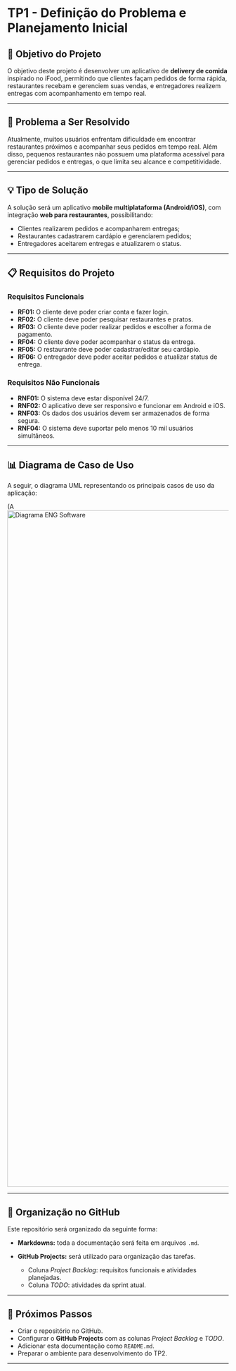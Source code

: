 
# TP1 - Definição do Problema e Planejamento Inicial

## 🎯 Objetivo do Projeto

O objetivo deste projeto é desenvolver um aplicativo de **delivery de comida** inspirado no iFood, permitindo que clientes façam pedidos de forma rápida, restaurantes recebam e gerenciem suas vendas, e entregadores realizem entregas com acompanhamento em tempo real.

---

## 🛑 Problema a Ser Resolvido

Atualmente, muitos usuários enfrentam dificuldade em encontrar restaurantes próximos e acompanhar seus pedidos em tempo real. Além disso, pequenos restaurantes não possuem uma plataforma acessível para gerenciar pedidos e entregas, o que limita seu alcance e competitividade.

---

## 💡 Tipo de Solução

A solução será um aplicativo **mobile multiplataforma (Android/iOS)**, com integração **web para restaurantes**, possibilitando:

* Clientes realizarem pedidos e acompanharem entregas;
* Restaurantes cadastrarem cardápio e gerenciarem pedidos;
* Entregadores aceitarem entregas e atualizarem o status.

---

## 📋 Requisitos do Projeto

### Requisitos Funcionais

* **RF01:** O cliente deve poder criar conta e fazer login.
* **RF02:** O cliente deve poder pesquisar restaurantes e pratos.
* **RF03:** O cliente deve poder realizar pedidos e escolher a forma de pagamento.
* **RF04:** O cliente deve poder acompanhar o status da entrega.
* **RF05:** O restaurante deve poder cadastrar/editar seu cardápio.
* **RF06:** O entregador deve poder aceitar pedidos e atualizar status de entrega.

### Requisitos Não Funcionais

* **RNF01:** O sistema deve estar disponível 24/7.
* **RNF02:** O aplicativo deve ser responsivo e funcionar em Android e iOS.
* **RNF03:** Os dados dos usuários devem ser armazenados de forma segura.
* **RNF04:** O sistema deve suportar pelo menos 10 mil usuários simultâneos.

---

## 📊 Diagrama de Caso de Uso

A seguir, o diagrama UML representando os principais casos de uso da aplicação:

(A<img width="1024" height="1536" alt="Diagrama ENG Software" src="https://github.com/user-attachments/assets/9b0043fa-5205-4f8c-bec7-cf027e5ca77d" />

---

## 📌 Organização no GitHub

Este repositório será organizado da seguinte forma:

* **Markdowns:** toda a documentação será feita em arquivos `.md`.
* **GitHub Projects:** será utilizado para organização das tarefas.

  * Coluna *Project Backlog*: requisitos funcionais e atividades planejadas.
  * Coluna *TODO*: atividades da sprint atual.

---

## 📅 Próximos Passos

* Criar o repositório no GitHub.
* Configurar o **GitHub Projects** com as colunas *Project Backlog* e *TODO*.
* Adicionar esta documentação como `README.md`.
* Preparar o ambiente para desenvolvimento do TP2.

---
